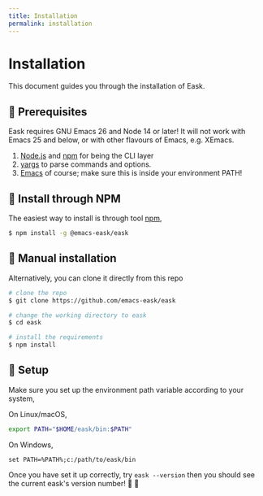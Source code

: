 ```yaml
---
title: Installation
permalink: installation
---
```


# Installation

This document guides you through the installation of Eask.

## 🚩 Prerequisites

Eask requires GNU Emacs 26 and Node 14 or later! It will not work with Emacs 25
and below, or with other flavours of Emacs, e.g. XEmacs.

1. [Node.js](https://nodejs.org/en/) and [npm](https://www.npmjs.com/) for being the CLI layer
2. [yargs](https://github.com/yargs/yargs) to parse commands and options.
3. [Emacs](https://www.gnu.org/software/emacs/) of course; make sure this is inside your environment PATH!

## 💾 Install through NPM

The easiest way to install is through tool [npm](https://www.npmjs.com/),

```sh
$ npm install -g @emacs-eask/eask
```

## 💾 Manual installation

Alternatively, you can clone it directly from this repo

```sh
# clone the repo
$ git clone https://github.com/emacs-eask/eask

# change the working directory to eask
$ cd eask

# install the requirements
$ npm install
```

## 🏡 Setup

Make sure you set up the environment path variable according to your system,

On Linux/macOS,

```sh
export PATH="$HOME/eask/bin:$PATH"
```

On Windows,

```batch
set PATH=%PATH%;c:/path/to/eask/bin
```

Once you have set it up correctly, try `eask --version` then you should see 
the current eask's version number! 🎉 🎊
